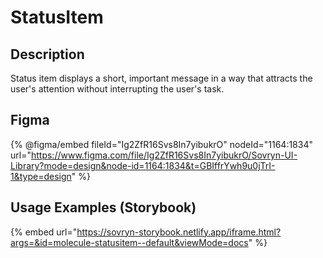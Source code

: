 # StatusItem

## Description

Status item displays a short, important message in a way that attracts the user's attention without interrupting the user's task.

## Figma

{% @figma/embed fileId="Ig2ZfR16Svs8In7yibukrO" nodeId="1164:1834" url="https://www.figma.com/file/Ig2ZfR16Svs8In7yibukrO/Sovryn-UI-Library?mode=design&node-id=1164:1834&t=GBIffrYwh9u0jTrI-1&type=design" %}

## Usage Examples (Storybook)

{% embed url="https://sovryn-storybook.netlify.app/iframe.html?args=&id=molecule-statusitem--default&viewMode=docs" %}

